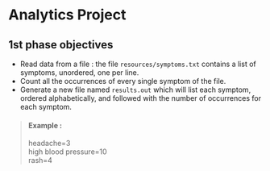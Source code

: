# Analytics Project
## 1st phase objectives
- Read data from a file : the file `resources/symptoms.txt` contains a list of symptoms, unordered, one per line.
- Count all the occurrences of every single symptom of the file.
- Generate a new file named `results.out` which will list each symptom, ordered alphabetically, and followed with the
number of occurrences for each symptom.
> #### Example :
> 
> headache=3  
> high blood pressure=10  
> rash=4  
>
